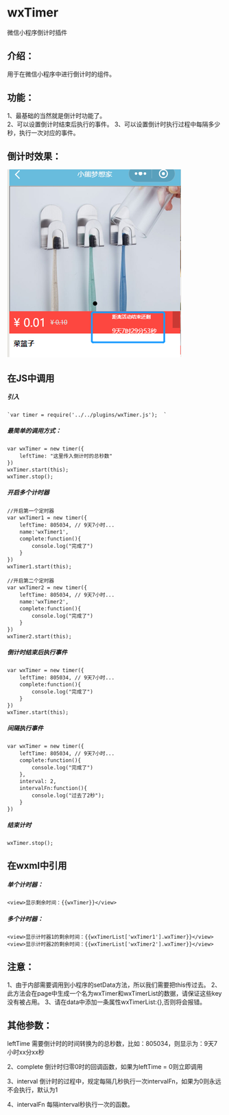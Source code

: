 # wxTimer
微信小程序倒计时插件

## 介绍：
用于在微信小程序中进行倒计时的组件。  

## 功能：  
1、最基础的当然就是倒计时功能了。  
2、可以设置倒计时结束后执行的事件。
3、可以设置倒计时执行过程中每隔多少秒，执行一次对应的事件。  

## 倒计时效果：  

![](https://raw.githubusercontent.com/caiya/wxTimer/master/1.png)

## 在JS中调用
##### 引入  
    `var timer = require('../../plugins/wxTimer.js');  `

##### 最简单的调用方式： 

```
var wxTimer = new timer({
    leftTime: "这里传入倒计时的总秒数"
})
wxTimer.start(this);
wxTimer.stop();
``` 
##### 开启多个计时器  
```
//开启第一个定时器
var wxTimer1 = new timer({
    leftTime: 805034, // 9天7小时...
    name:'wxTimer1',
    complete:function(){
        console.log("完成了")
    }
})
wxTimer1.start(this);

//开启第二个定时器
var wxTimer2 = new timer({
    leftTime: 805034, // 9天7小时...
    name:'wxTimer2',
    complete:function(){
        console.log("完成了")
    }
})
wxTimer2.start(this);

```

##### 倒计时结束后执行事件 

```
var wxTimer = new timer({
    leftTime: 805034, // 9天7小时...
    complete:function(){
        console.log("完成了")
    }
})
wxTimer.start(this);
``` 

##### 间隔执行事件  

```
var wxTimer = new timer({
    leftTime: 805034, // 9天7小时...
    complete:function(){
        console.log("完成了")
    },
    interval: 2,
    intervalFn:function(){
        console.log("过去了2秒");
    }
})
```  

##### 结束计时  

```
wxTimer.stop();
```
## 在wxml中引用
##### 单个计时器：

```
<view>显示剩余时间：{{wxTimer}}</view>
```

##### 多个计时器：
```
<view>显示计时器1的剩余时间：{{wxTimerList['wxTimer1'].wxTimer}}</view>
<view>显示计时器2的剩余时间：{{wxTimerList['wxTimer2'].wxTimer}}</view>
```
## 注意： 

1、由于内部需要调用到小程序的setData方法，所以我们需要把this传过去。
2、此方法会在page中生成一个名为wxTimer和wxTimerList的数据，请保证这些key没有被占用。
3、请在data中添加一条属性wxTimerList:{},否则将会报错。

## 其他参数：  

leftTime    需要倒计时的时间转换为的总秒数，比如：805034，则显示为：9天7小时xx分xx秒

2、complete     倒计时归零0时的回调函数，如果为leftTime = 0则立即调用

3、interval     倒计时的过程中，规定每隔几秒执行一次intervalFn，如果为0则永远不会执行，默认为1

4、intervalFn   每隔interval秒执行一次的函数。  
